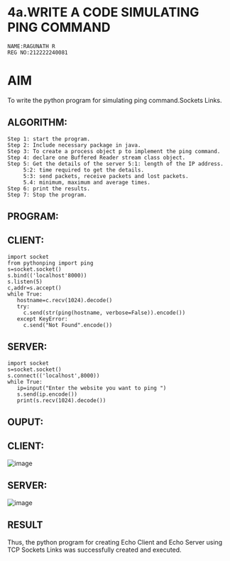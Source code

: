 # 4a.WRITE A CODE SIMULATING PING COMMAND
```
NAME:RAGUNATH R
REG NO:212222240081
```
# AIM
To write the python program for simulating ping command.Sockets Links.
## ALGORITHM:
```
Step 1: start the program.
Step 2: Include necessary package in java.
Step 3: To create a process object p to implement the ping command. Step 4: declare one Buffered Reader stream class object.
Step 5: Get the details of the server 5:1: length of the IP address.
     5:2: time required to get the details.
     5:3: send packets, receive packets and lost packets.
     5.4: minimum, maximum and average times.
Step 6: print the results.
Step 7: Stop the program.
```
## PROGRAM:
## CLIENT:
```
import socket
from pythonping import ping
s=socket.socket()
s.bind(('localhost'8000))
s.listen(5)
c,addr=s.accept()
while True:
   hostname=c.recv(1024).decode()
   try:
     c.send(str(ping(hostname, verbose=False)).encode())
   except KeyError:
     c.send("Not Found".encode())
```
## SERVER:
```
import socket
s=socket.socket()
s.connect(('localhost',8000))
while True:
   ip=input("Enter the website you want to ping ")
   s.send(ip.encode())
   print(s.recv(1024).decode())

```
## OUPUT:
## CLIENT:
![image](https://github.com/Ragu-123/3a.Sockets_Creation_for_Echo_Client_and_Echo_Server/assets/113915622/0b816d90-bb7d-4f47-ba73-c64ab3343c50)
## SERVER:
![image](https://github.com/Ragu-123/3a.Sockets_Creation_for_Echo_Client_and_Echo_Server/assets/113915622/f63efc0e-ac30-4d84-b467-1fcc39714fa5)


## RESULT
Thus, the python program for creating Echo Client and Echo Server using TCP Sockets Links 
was successfully created and executed.
